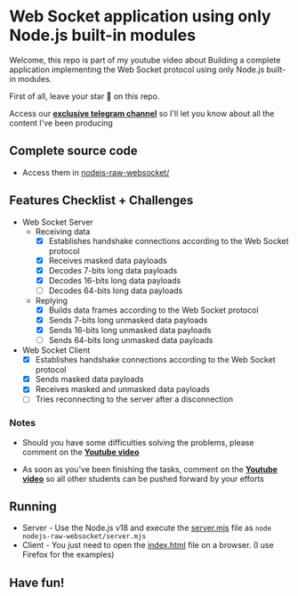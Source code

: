 # Web Socket application using only Node.js built-in modules

Welcome, this repo is part of my youtube video about Building a complete application implementing the Web Socket protocol using only Node.js built-in modules. 

First of all, leave your star 🌟 on this repo.

Access our [**exclusive telegram channel**](https://bit.ly/ErickWendelContentHub) so I'll let you know about all the content I've been producing 

## Complete source code
- Access them in [nodejs-raw-websocket/](./nodejs-raw-websocket/)

## Features Checklist + Challenges

- Web Socket Server
    - Receiving data
      - [x] Establishes handshake connections according to the Web Socket protocol
      - [x] Receives masked data payloads
      - [x] Decodes 7-bits long data payloads 
      - [x] Decodes 16-bits long data payloads 
      - [ ] Decodes 64-bits long data payloads 
    - Replying
      - [x] Builds data frames according to the Web Socket protocol
      - [x] Sends 7-bits long unmasked data payloads
      - [x] Sends 16-bits long unmasked data payloads
      - [ ] Sends 64-bits long unmasked data payloads

- Web Socket Client
  - [x] Establishes handshake connections according to the Web Socket protocol
  - [x] Sends masked data payloads
  - [x] Receives masked and unmasked data payloads
  - [ ] Tries reconnecting to the server after a disconnection

### Notes
- Should you have some difficulties solving the problems, please comment on the [**Youtube video**]()

- As soon as you've been finishing the tasks, comment on the  [**Youtube video**]() so all other students can be pushed forward by your efforts

## Running

- Server - Use the Node.js v18 and execute the [server.mjs](./nodejs-raw-websocket/server.mjs) file as `node nodejs-raw-websocket/server.mjs`
- Client - You just need to open the [index.html](./nodejs-raw-websocket/index.html) file on a browser. (I use Firefox for the examples) 

## Have fun!

